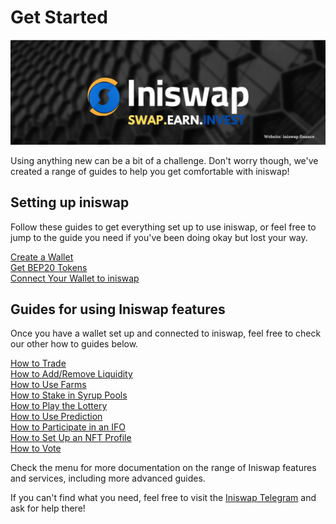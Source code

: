 # Get Started

![](../.gitbook/assets/musthead.jpeg)

Using anything new can be a bit of a challenge. Don't worry though, we've created a range of guides to help you get comfortable with iniswap!

## Setting up iniswap

Follow these guides to get everything set up to use iniswap, or feel free to jump to the guide you need if you've been doing okay but lost your way.

[Create a Wallet](https://docs.iniswap.finance/get-started/wallet-guide)\
[Get BEP20 Tokens](https://docs.iniswap.finance/get-started/bep20-guide)\
[Connect Your Wallet to iniswap](https://docs.iniswap.finance/get-started/connection-guide)

## Guides for using Iniswap features

Once you have a wallet set up and connected to iniswap, feel free to check our other how to guides below.

[How to Trade](https://docs.iniswap.finance/products/iniswap-exchange/trade-guide)\
[How to Add/Remove Liquidity](https://docs.iniswap.finance/products/iniswap-exchange/liquidity-guide)\
[How to Use Farms](https://docs.iniswap.finance/products/yield-farming/how-to-use-farms)\
[How to Stake in Syrup Pools](https://docs.iniswap.finance/products/syrup-pool/syrup-pool-guide)\
[How to Play the Lottery](https://docs.iniswap.finance/products/lottery/lottery-guide)\
[How to Use Prediction](https://docs.iniswap.finance/products/prediction/prediction-guide)\
[How to Participate in an IFO](https://docs.iniswap.finance/products/ifo-initial-farm-offering/ifo-guide)\
[How to Set Up an NFT Profile](https://docs.iniswap.finance/products/nft-profile-system/profile-guide)\
[How to Vote](https://docs.iniswap.finance/products/voting/voting-guide)

Check the menu for more documentation on the range of Iniswap features and services, including more advanced guides.

If you can't find what you need, feel free to visit the [Iniswap Telegram](https://t.me/iniswap) and ask for help there!
